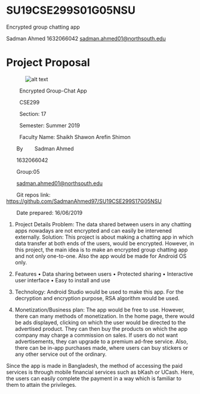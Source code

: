 # SU19CSE299S01G05NSU
Encrypted group chatting app

Sadman Ahmed 
1632066042
sadman.ahmed01@northsouth.edu

 # Project Proposal
&nbsp;&nbsp;&nbsp;&nbsp;&nbsp;&nbsp;&nbsp;&nbsp;&nbsp;&nbsp;&nbsp;&nbsp;  ![alt text](http://old.unb.com.bd/media/imgAll/August2017/BG/NSU-Logo-201709100837.JPG)


&nbsp;&nbsp;&nbsp;&nbsp;&nbsp;&nbsp;&nbsp;&nbsp; Encrypted Group-Chat App

&nbsp;&nbsp;&nbsp;&nbsp;&nbsp;&nbsp;&nbsp;&nbsp; CSE299

&nbsp;&nbsp;&nbsp;&nbsp;&nbsp;&nbsp;&nbsp;&nbsp; Section: 17

&nbsp;&nbsp;&nbsp;&nbsp;&nbsp;&nbsp;&nbsp;&nbsp; Semester: Summer 2019

&nbsp;&nbsp;&nbsp;&nbsp;&nbsp;&nbsp;&nbsp;&nbsp; Faculty Name: Shaikh Shawon Arefin Shimon


 &nbsp;&nbsp;&nbsp;&nbsp;&nbsp;&nbsp; By
&nbsp;&nbsp;&nbsp;&nbsp;&nbsp;&nbsp; Sadman Ahmed

&nbsp;&nbsp;&nbsp;&nbsp;&nbsp;&nbsp; 1632066042 

&nbsp;&nbsp;&nbsp;&nbsp;&nbsp;&nbsp; Group:05

&nbsp;&nbsp;&nbsp;&nbsp;&nbsp;&nbsp; sadman.ahmed01@northsouth.edu

&nbsp;&nbsp;&nbsp;&nbsp;&nbsp;&nbsp; Git repos link: https://github.com/SadmanAhmed97/SU19CSE299S17G05NSU

&nbsp;&nbsp;&nbsp;&nbsp;&nbsp;&nbsp; Date prepared: 16/06/2019



1.	Project Details
Problem: The data shared between users in any chatting apps nowadays are not encrypted and can easily be intervened externally.
Solution: This project is about making a chatting app in which data transfer at both ends of the users, would be encrypted. However, in this project, the main idea is to make an encrypted group chatting app and not only one-to-one. Also the app would be made for Android OS only. 

2.	Features
•	Data sharing between users 
•	Protected sharing
•	Interactive user interface
•	Easy to install and use

3.	Technology: Android Studio would be used to make this app. For the decryption and encryption purpose, RSA algorithm would be used.

4.	Monetization/Business plan: The app would be free to use. However, there can many methods of monetization. In the home page, there would be ads displayed, clicking on which the user would be directed to the advertised product. They can then buy the products on which the app company may charge a commission on sales. If users do not want advertisements, they can upgrade to a premium ad-free service. Also, there can be in-app purchases made, where users can buy stickers or any other service out of the ordinary.

Since the app is made in Bangladesh, the method of accessing the paid services is through mobile financial services such as bKash or UCash. Here, the users can easily complete the payment in a way which is familiar to them to attain the privileges.
